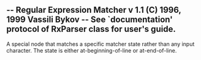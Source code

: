 -- Regular Expression Matcher v 1.1 (C) 1996, 1999 Vassili Bykov
-- See `documentation' protocol of RxParser class for user's guide.
--
A special node that matches a specific matcher state rather than any input character.
The state is either at-beginning-of-line or at-end-of-line.
